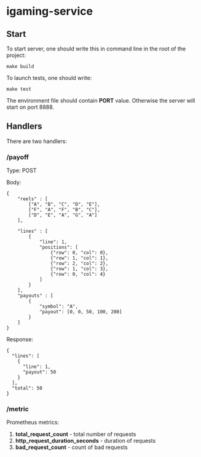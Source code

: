 # igaming-service

## Start
To start server, one should write this in command line in the root of the project:
```
make build
```
To launch tests, one should write:
```
make test
```

The environment file should contain **PORT** value. Otherwise the server will start on port 8888.

## Handlers
There are two handlers:
### /payoff
Type: POST


Body:
```
{
    "reels" : [
        ["A", "B", "C", "D", "E"],
        ["F", "A", "F", "B", "C"],
        ["D", "E", "A", "G", "A"]
    ],

    "lines" : [
        {
            "line": 1, 
            "positions": [
                {"row": 0, "col": 0},
                {"row": 1, "col": 1},
                {"row": 2, "col": 2},
                {"row": 1, "col": 3},
                {"row": 0, "col": 4}
            ]
        }
    ],
    "payouts" : [
        {
            "symbol": "A",
            "payout": [0, 0, 50, 100, 200]
        }
    ]
}
```
Response:
```
{
  "lines": [
    {
      "line": 1,
      "payout": 50
    }
  ],
  "total": 50
}
```
### /metric
Prometheus metrics:
1. **total_request_count** - total number of requests
2. **http_request_duration_seconds** - duration of requests
3. **bad_request_count** - count of bad requests
